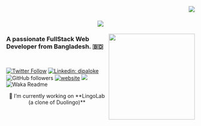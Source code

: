<img align="right" src="https://visitor-badge.laobi.icu/badge?page_id=dipaloke.dipaloke&left_text=MyPageVisitors"/>

<h1 align="center">
    <img src="https://readme-typing-svg.demolab.com?font=Righteous&size=35&duration=4000&pause=1000&color=4B0082&background=E0E0E000&center=true&vCenter=true&random=false&width=500&height=70&lines=Hi+There!+%F0%9F%91%8B;I'm+Dipaloke+Biswas!" />
</h1>
<img align='right' src="https://media.giphy.com/media/M9gbBd9nbDrOTu1Mqx/giphy.gif" width="230">

<h3>A passionate FullStack Web Developer from Bangladesh. 🇧🇩 </h3>

<br/>

[![Twitter Follow](https://img.shields.io/twitter/follow/dipalokebiswas?label=Follow)](https://twitter.com/intent/follow?screen_name=dipalokebiswas)
[![Linkedin: dipaloke](https://img.shields.io/badge/-dipaloke-blue?style=flat-square&logo=Linkedin&logoColor=white&link=https://www.linkedin.com/in/dipaloke-biswas-72681a10a/)](https://www.linkedin.com/in/dipaloke-biswas-72681a10a/)
![GitHub followers](https://img.shields.io/github/followers/dipaloke?label=Follow&style=social)
[![website](https://img.shields.io/badge/Website-46a2f1.svg?&style=flat-square&logo=Google-Chrome&logoColor=white&link=https://dipaloke-portfolio.vercel.app/)](https://dipaloke-portfolio.vercel.app/)
![](https://visitor-badge.glitch.me/badge?page_id=dipaloke.dipaloke)
![Waka Readme](https://github.com/anmol098/anmol098/workflows/Waka%20Readme/badge.svg)

<div align="center">
    🔭 I’m currently working on **LingoLab (a clone of Duolingo)**

</div>

<!--
**dipaloke/dipaloke** is a ✨ _special_ ✨ repository because its `README.md` (this file) appears on your GitHub profile.

Here are some ideas to get you started:

- 🔭 I’m currently working on ...
- 🌱 I’m currently learning ...
- 👯 I’m looking to collaborate on ...
- 🤔 I’m looking for help with ...
- 💬 Ask me about ...
- 📫 How to reach me: ...
- 😄 Pronouns: ...
- ⚡ Fun fact: ...
  -->
